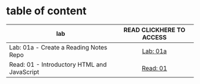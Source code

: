 # **table of content**

| lab                                         |                                                           READ CLICKHERE TO ACCESS                                                           |
| ------------------------------------------- | :------------------------------------------------------------------------------------------------------------------------------------------: |
| Lab: 01a - Create a Reading Notes Repo      | [Lab: 01a](https://saadoundhirat.github.io/reading-notes/Code%20201%20Reading%20Notes/Lab:%2001a%20-%20Create%20a%20Reading%20Notes%20Repo/) |
| Read: 01 - Introductory HTML and JavaScript |                                                [Read: 01](https://twitter.com/saadoun_dhirat)                                                |
